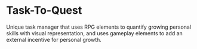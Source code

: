# Task-To-Quest
Unique task manager that uses RPG elements to quantify growing personal skills with visual representation, and uses gameplay elements to add an external incentive for personal growth.
